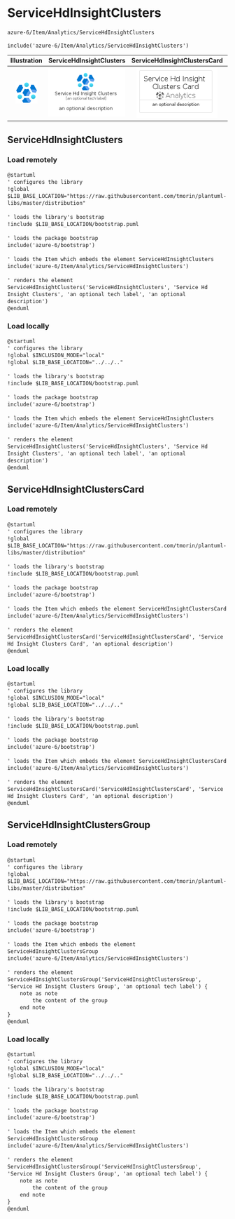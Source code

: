 # ServiceHdInsightClusters


```text
azure-6/Item/Analytics/ServiceHdInsightClusters
```

```text
include('azure-6/Item/Analytics/ServiceHdInsightClusters')
```



| Illustration | ServiceHdInsightClusters | ServiceHdInsightClustersCard | ServiceHdInsightClustersGroup |
| :---: | :---: | :---: | :---: |
| ![illustration for Illustration](../../../azure-6/Item/Analytics/ServiceHdInsightClusters.png) | ![illustration for ServiceHdInsightClusters](../../../azure-6/Item/Analytics/ServiceHdInsightClusters.Local.png) | ![illustration for ServiceHdInsightClustersCard](../../../azure-6/Item/Analytics/ServiceHdInsightClustersCard.Local.png) | ![illustration for ServiceHdInsightClustersGroup](../../../azure-6/Item/Analytics/ServiceHdInsightClustersGroup.Local.png) |




## ServiceHdInsightClusters

### Load remotely
```plantuml
@startuml
' configures the library
!global $LIB_BASE_LOCATION="https://raw.githubusercontent.com/tmorin/plantuml-libs/master/distribution"

' loads the library's bootstrap
!include $LIB_BASE_LOCATION/bootstrap.puml

' loads the package bootstrap
include('azure-6/bootstrap')

' loads the Item which embeds the element ServiceHdInsightClusters
include('azure-6/Item/Analytics/ServiceHdInsightClusters')

' renders the element
ServiceHdInsightClusters('ServiceHdInsightClusters', 'Service Hd Insight Clusters', 'an optional tech label', 'an optional description')
@enduml
```

### Load locally
```plantuml
@startuml
' configures the library
!global $INCLUSION_MODE="local"
!global $LIB_BASE_LOCATION="../../.."

' loads the library's bootstrap
!include $LIB_BASE_LOCATION/bootstrap.puml

' loads the package bootstrap
include('azure-6/bootstrap')

' loads the Item which embeds the element ServiceHdInsightClusters
include('azure-6/Item/Analytics/ServiceHdInsightClusters')

' renders the element
ServiceHdInsightClusters('ServiceHdInsightClusters', 'Service Hd Insight Clusters', 'an optional tech label', 'an optional description')
@enduml
```

## ServiceHdInsightClustersCard

### Load remotely
```plantuml
@startuml
' configures the library
!global $LIB_BASE_LOCATION="https://raw.githubusercontent.com/tmorin/plantuml-libs/master/distribution"

' loads the library's bootstrap
!include $LIB_BASE_LOCATION/bootstrap.puml

' loads the package bootstrap
include('azure-6/bootstrap')

' loads the Item which embeds the element ServiceHdInsightClustersCard
include('azure-6/Item/Analytics/ServiceHdInsightClusters')

' renders the element
ServiceHdInsightClustersCard('ServiceHdInsightClustersCard', 'Service Hd Insight Clusters Card', 'an optional description')
@enduml
```

### Load locally
```plantuml
@startuml
' configures the library
!global $INCLUSION_MODE="local"
!global $LIB_BASE_LOCATION="../../.."

' loads the library's bootstrap
!include $LIB_BASE_LOCATION/bootstrap.puml

' loads the package bootstrap
include('azure-6/bootstrap')

' loads the Item which embeds the element ServiceHdInsightClustersCard
include('azure-6/Item/Analytics/ServiceHdInsightClusters')

' renders the element
ServiceHdInsightClustersCard('ServiceHdInsightClustersCard', 'Service Hd Insight Clusters Card', 'an optional description')
@enduml
```

## ServiceHdInsightClustersGroup

### Load remotely
```plantuml
@startuml
' configures the library
!global $LIB_BASE_LOCATION="https://raw.githubusercontent.com/tmorin/plantuml-libs/master/distribution"

' loads the library's bootstrap
!include $LIB_BASE_LOCATION/bootstrap.puml

' loads the package bootstrap
include('azure-6/bootstrap')

' loads the Item which embeds the element ServiceHdInsightClustersGroup
include('azure-6/Item/Analytics/ServiceHdInsightClusters')

' renders the element
ServiceHdInsightClustersGroup('ServiceHdInsightClustersGroup', 'Service Hd Insight Clusters Group', 'an optional tech label') {
    note as note
        the content of the group
    end note
}
@enduml
```

### Load locally
```plantuml
@startuml
' configures the library
!global $INCLUSION_MODE="local"
!global $LIB_BASE_LOCATION="../../.."

' loads the library's bootstrap
!include $LIB_BASE_LOCATION/bootstrap.puml

' loads the package bootstrap
include('azure-6/bootstrap')

' loads the Item which embeds the element ServiceHdInsightClustersGroup
include('azure-6/Item/Analytics/ServiceHdInsightClusters')

' renders the element
ServiceHdInsightClustersGroup('ServiceHdInsightClustersGroup', 'Service Hd Insight Clusters Group', 'an optional tech label') {
    note as note
        the content of the group
    end note
}
@enduml
```

